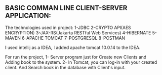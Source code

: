 BASIC COMMAN LINE CLIENT-SERVER APPLICATION:
------

The technologies used in project:
1-JDBC
2-CRYPTO API(AES ENCRYPTION)
3-JAX-RS(Jakarta RESTful Web Services)
4-HIBERNATE
5-MAVEN
6-APACHE TOMCAT
7-POSTGRESQL
8-POSTMAN

I used intellij as a IDEA, I added apache tomcat 10.0.14 to the IDEA.

For run the project,
    1- Server program just for Create new Clients and Adding book to the system.
    2- In Tomcat, you can log-in with your created client. And Search book in the database with Client's input.

